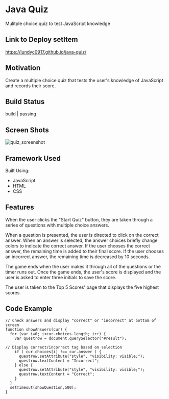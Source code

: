 # Java Quiz
Mulitple choice quiz to test JavaScript knowledge

## Link to Deploy setItem
https://lundyc0917.github.io/java-quiz/

## Motivation
Create a multiple choice quiz that tests the user's knowledge of JavaScript and records their score.

## Build Status

build | passing

## Screen Shots

![quiz_screenshot](https://user-images.githubusercontent.com/71233342/106910394-2df18b00-66cf-11eb-8102-ea7a5b070cc0.png)


## Framework Used

Built Using:
 - JavaScript
 - HTML
 - CSS

## Features
When the user clicks the "Start Quiz" button, they are taken through a series of questions with multiple choice answers.

When a question is presented, the user is directed to click on the correct answer.  When an answer is selected, the answer choices briefly change colors to indicate the correct answer.  If the user chooses the correct answer, the remaining time is added to their final score.  If the user chooses an incorrect answer, the remaining time is decreased by 10 seconds.

The game ends when the user makes it through all of the questions or the timer runs out.  Once the game ends, the user's score is displayed and the user is asked to enter three initials to save the score.

The user is taken to the Top 5 Scores' page that displays the five highest scores.

## Code Example
```````````````````````
// Check answers and display "correct" or "incorrect" at bottom of screen
function showAnswers(cur) {
  for (var i=0; i<cur.choices.length; i++) {
    var questrow = document.querySelector("#result");

// Display correct/incorrect tag based on selection
    if ( cur.choices[i] !== cur.answer ) {
      questrow.setAttribute("style", "visibility: visible;");
      questrow.textContent = "Incorrect";
    } else {
      questrow.setAttribute("style", "visibility: visible;");
      questrow.textContent = "Correct";
    }
  }
  setTimeout(showQuestion,500);
}
```````````````````````